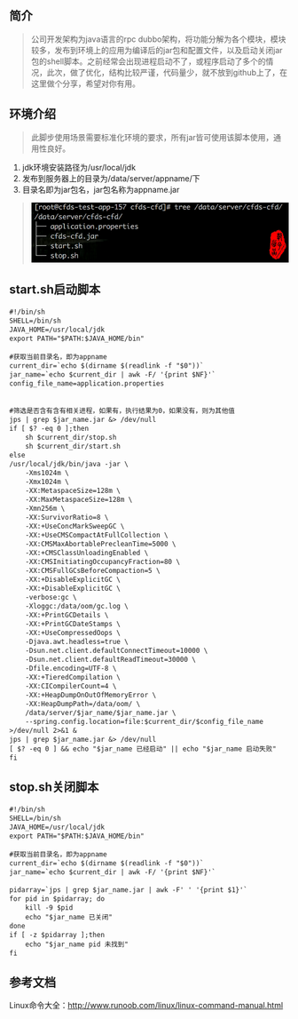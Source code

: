 ## 简介
>公司开发架构为java语言的rpc dubbo架构，将功能分解为各个模块，模块较多，发布到环境上的应用为编译后的jar包和配置文件，以及启动关闭jar包的shell脚本。之前经常会出现进程启动不了，或程序启动了多个的情况，此次，做了优化，结构比较严谨，代码量少，就不放到github上了，在这里做个分享，希望对你有用。

## 环境介绍
>此脚步使用场景需要标准化环境的要求，所有jar皆可使用该脚本使用，通用性良好。

1. jdk环境安装路径为/usr/local/jdk
2. 发布到服务器上的目录为/data/server/appname/下
3. 目录名即为jar包名，jar包名称为appname.jar
>![img-w500](/images/008.png)

## start.sh启动脚本
```
#!/bin/sh
SHELL=/bin/sh
JAVA_HOME=/usr/local/jdk
export PATH="$PATH:$JAVA_HOME/bin"

#获取当前目录名，即为appname
current_dir=`echo $(dirname $(readlink -f "$0"))`
jar_name=`echo $current_dir | awk -F/ '{print $NF}'`
config_file_name=application.properties


#筛选是否含有含有相关进程，如果有，执行结果为0，如果没有，则为其他值
jps | grep $jar_name.jar &> /dev/null
if [ $? -eq 0 ];then
    sh $current_dir/stop.sh
    sh $current_dir/start.sh
else
/usr/local/jdk/bin/java -jar \
    -Xms1024m \
    -Xmx1024m \
    -XX:MetaspaceSize=128m \
    -XX:MaxMetaspaceSize=128m \
    -Xmn256m \
    -XX:SurvivorRatio=8 \
    -XX:+UseConcMarkSweepGC \
    -XX:+UseCMSCompactAtFullCollection \
    -XX:CMSMaxAbortablePrecleanTime=5000 \
    -XX:+CMSClassUnloadingEnabled \
    -XX:CMSInitiatingOccupancyFraction=80 \
    -XX:CMSFullGCsBeforeCompaction=5 \
    -XX:+DisableExplicitGC \
    -XX:+DisableExplicitGC \
    -verbose:gc \
    -Xloggc:/data/oom/gc.log \
    -XX:+PrintGCDetails \
    -XX:+PrintGCDateStamps \
    -XX:+UseCompressedOops \
    -Djava.awt.headless=true \
    -Dsun.net.client.defaultConnectTimeout=10000 \
    -Dsun.net.client.defaultReadTimeout=30000 \
    -Dfile.encoding=UTF-8 \
    -XX:+TieredCompilation \
    -XX:CICompilerCount=4 \
    -XX:+HeapDumpOnOutOfMemoryError \
    -XX:HeapDumpPath=/data/oom/ \
    /data/server/$jar_name/$jar_name.jar \
    --spring.config.location=file:$current_dir/$config_file_name >/dev/null 2>&1 &
jps | grep $jar_name.jar &> /dev/null
[ $? -eq 0 ] && echo "$jar_name 已经启动" || echo "$jar_name 启动失败"
fi
```

## stop.sh关闭脚本
```
#!/bin/sh
SHELL=/bin/sh
JAVA_HOME=/usr/local/jdk
export PATH="$PATH:$JAVA_HOME/bin"

#获取当前目录名，即为appname
current_dir=`echo $(dirname $(readlink -f "$0"))`
jar_name=`echo $current_dir | awk -F/ '{print $NF}'`

pidarray=`jps | grep $jar_name.jar | awk -F' ' '{print $1}'`
for pid in $pidarray; do
    kill -9 $pid
    echo "$jar_name 已关闭"
done
if [ -z $pidarray ];then
    echo "$jar_name pid 未找到"
fi
```
## 参考文档
Linux命令大全：<http://www.runoob.com/linux/linux-command-manual.html>